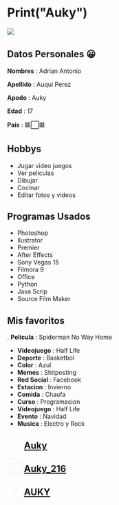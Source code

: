 # Print("Auky")

<img src="spider-dance.gif">

## Datos Personales 😀 
**Nombres** : Adrian Antonio

**Apellido** : Auqui Perez

**Apodo** : Auky

**Edad** : 17

**Pais** :  🟥⬜️🟥

## Hobbys 
- Jugar video juegos
- Ver peliculas
- Dibujar
- Cocinar
- Editar fotos y videos

## Programas Usados
- Photoshop
- Ilustrator 
- Premier
- After Effects
- Sony Vegas 15
- Filmora 9
- Office
- Python
- Java Scrip
- Source Film Maker

## Mis favoritos
. **Pelicula** : Spiderman No Way Home
- **Videojuego** : Half Life 
- **Deporte** : Basketbol
- **Color** : Azul
- **Memes** : Shitposting
- **Red Social** : Facebook
- **Estacion** : Invierno
- **Comida** : Chaufa
- **Curso** : Programacion
- **Videojuego** : Half Life
- **Evento** : Navidad
- **Musica** : Electro y Rock


<img src="steam.png" alt="" width="39" height="39" align="left"><H2> [Auky](https://steamcommunity.com/profiles/76561198416421609/)</H2>
<img src="intagram.png" alt="" width="39" height="39" align="left"><H2> [Auky_216](https://www.instagram.com/auky_216/?hl=es-la)</H2>
<img src="youtube.png" alt="" width="39" height="39" align="left"><H2> [AUKY](https://www.youtube.com/channel/UCv6jAX-Z8kgFbBxBJ5ddF7Q)</H2>
